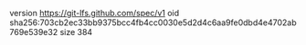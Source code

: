 version https://git-lfs.github.com/spec/v1
oid sha256:703cb2ec33bb9375bcc4fb4cc0030e5d2d4c6aa9fe0dbd4e4702ab769e539e32
size 384
